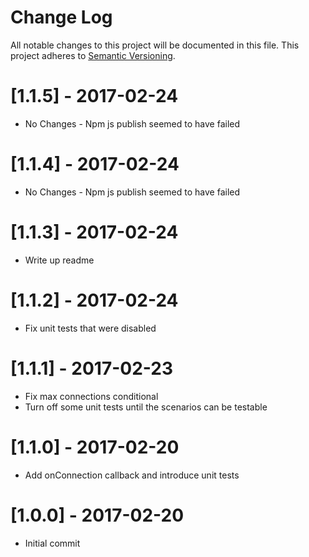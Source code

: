 # Change Log
All notable changes to this project will be documented in this file.
This project adheres to [Semantic Versioning](http://semver.org/).

# [1.1.5] - 2017-02-24
- No Changes - Npm js publish seemed to have failed

# [1.1.4] - 2017-02-24
- No Changes - Npm js publish seemed to have failed

# [1.1.3] - 2017-02-24
- Write up readme

# [1.1.2] - 2017-02-24
- Fix unit tests that were disabled

# [1.1.1] - 2017-02-23
- Fix max connections conditional
- Turn off some unit tests until the scenarios can be testable

# [1.1.0] - 2017-02-20
- Add onConnection callback and introduce unit tests

# [1.0.0] - 2017-02-20
- Initial commit

